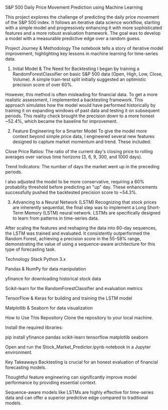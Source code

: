 S&P 500 Daily Price Movement Prediction using Machine Learning

This project explores the challenge of predicting the daily price movement of the S&P 500 index. It follows an iterative data science workflow, starting with a simple model and progressively enhancing it with more sophisticated features and a more robust evaluation framework. The goal was to develop a model with a measurable predictive edge over a random guess.

Project Journey & Methodology
The notebook tells a story of iterative model improvement, highlighting key lessons in machine learning for time-series data.

1. Initial Model & The Need for Backtesting
I began by training a RandomForestClassifier on basic S&P 500 data (Open, High, Low, Close, Volume). A simple train-test split initially suggested an optimistic precision score of over 60%.

However, this method is often misleading for financial data. To get a more realistic assessment, I implemented a backtesting framework. This approach simulates how the model would have performed historically by training it on expanding windows of past data and testing it on subsequent periods. This reality check brought the precision down to a more honest ~52.4%, which became the baseline for improvement.

2. Feature Engineering for a Smarter Model
To give the model more context beyond simple price data, I engineered several new features designed to capture market momentum and trend. These included:

Close Price Ratios: The ratio of the current day's closing price to rolling averages over various time horizons (3, 6, 9, 300, and 1000 days).

Trend Indicators: The number of days the market went up in the preceding periods.

I also adjusted the model to be more conservative, requiring a 60% probability threshold before predicting an "up" day. These enhancements successfully pushed the backtested precision score to ~54.3%.

3. Advancing to a Neural Network (LSTM)
Recognizing that stock prices are inherently sequential, the final step was to implement a Long Short-Term Memory (LSTM) neural network. LSTMs are specifically designed to learn from patterns in time-series data.

After scaling the features and reshaping the data into 60-day sequences, the LSTM was trained and evaluated. It consistently outperformed the Random Forest, achieving a precision score in the 55-58% range, demonstrating the value of using a sequence-aware architecture for this type of forecasting task.

Technology Stack
Python 3.x

Pandas & NumPy for data manipulation

yfinance for downloading historical stock data

Scikit-learn for the RandomForestClassifier and evaluation metrics

TensorFlow & Keras for building and training the LSTM model

Matplotlib & Seaborn for data visualization

How to Use This Repository
Clone the repository to your local machine.

Install the required libraries:

pip install yfinance pandas scikit-learn tensorflow matplotlib seaborn

Open and run the Stock_Market_Predictor.ipynb notebook in a Jupyter environment.

Key Takeaways
Backtesting is crucial for an honest evaluation of financial forecasting models.

Thoughtful feature engineering can significantly improve model performance by providing essential context.

Sequence-aware models like LSTMs are highly effective for time-series data and can offer a superior predictive edge compared to traditional models.
